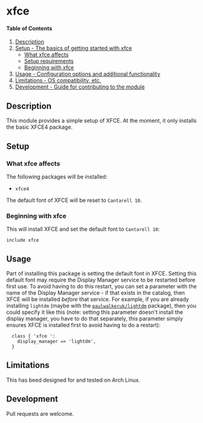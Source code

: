 # xfce

#### Table of Contents

1. [Description](#description)
2. [Setup - The basics of getting started with xfce](#setup)
    * [What xfce affects](#what-xfce-affects)
    * [Setup requirements](#setup-requirements)
    * [Beginning with xfce](#beginning-with-xfce)
3. [Usage - Configuration options and additional functionality](#usage)
4. [Limitations - OS compatibility, etc.](#limitations)
5. [Development - Guide for contributing to the module](#development)

## Description

This module provides a simple setup of XFCE. At the moment, it only installs the basic XFCE4 package.

## Setup

### What xfce affects

The following packages will be installed:
* `xfce4`

The default font of XFCE will be reset to `Cantarell 10`.

### Beginning with xfce

This will install XFCE and set the default font to `Cantarell 10`:

```puppet
include xfce
```

## Usage

Part of installing this package is setting the default font in XFCE. Setting this default font may require the Display Manager service to be 
restarted before first use. To avoid having to do this restart, you can set a parameter with the name of the Display Manager service - if 
that exists in the catalog, then XFCE will be installed _before_ that service. For example, if you are already installing `lightdm` (maybe 
with the [`paulwalkeruk/lightdm`](https://forge.puppet.com/paulwalkeruk/lightdm) package), then you could specify it like this (note: 
setting this parameter doesn't install the display manager, you have to do that separately, this parameter simply ensures XFCE is installed 
first to avoid having to do a restart):

```puppet
  class { 'xfce ': 
    display_manager => 'lightdm',
  }
```

## Limitations

This has beed designed for and tested on Arch Linux.

## Development

Pull requests are welcome.